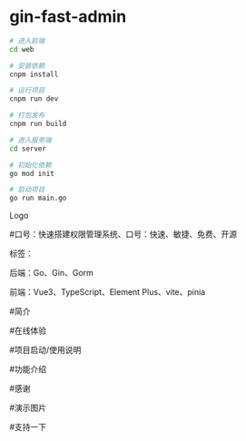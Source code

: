 # gin-fast-admin

```bash
# 进入前端
cd web

# 安装依赖
cnpm install

# 运行项目
cnpm run dev

# 打包发布
cnpm run build
```

```bash
# 进入服务端
cd server

# 初始化依赖
go mod init

# 启动项目
go run main.go
```

Logo

#口号：快速搭建权限管理系统、口号：快速、敏捷、免费、开源

标签：

后端：Go、Gin、Gorm

前端：Vue3、TypeScript、Element Plus、vite、pinia



#简介

#在线体验

#项目启动/使用说明

#功能介绍

#感谢

#演示图片

#支持一下





